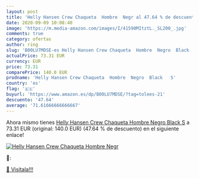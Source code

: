```yaml
---
layout: post
title: 'Helly Hansen Crew Chaqueta  Hombre  Negr al 47.64 % de descuento'
date: 2020-09-09 10:08:40
image: 'https://m.media-amazon.com/images/I/41590MItztL._SL200_.jpg'
comments: true
category: ofertas
author: ring
slug: 'B00LU7MDSE-es Helly Hansen Crew Chaqueta  Hombre  Negro  Black   S'
actualPrice: 73.31 EUR
currency: EUR
price: 73.31
comparePrice: 140.0 EUR
prodname: 'Helly Hansen Crew Chaqueta  Hombre  Negro  Black   S'
country: 'es'
flag: '🇪🇸'
buyurl: 'https://www.amazon.es/dp/B00LU7MDSE/?tag=tolees-21'
descuento: '47.64'
average: '71.61666666666667'
---
```


Ahora mismo tienes [Helly Hansen Crew Chaqueta  Hombre  Negro  Black   S](https://www.amazon.es/dp/B00LU7MDSE/?tag=tolees-21) a 73.31 EUR (original: 140.0 EUR) (47.64 %  de descuento) en el siguiente enlace!

[![Helly Hansen Crew Chaqueta  Hombre  Negr](https://m.media-amazon.com/images/I/41590MItztL._SL200_.jpg)](https://www.amazon.es/dp/B00LU7MDSE/?tag=tolees-21)

🔎:


[🛒 Visítala!!!](https://www.amazon.es/dp/B00LU7MDSE/?tag=tolees-21)
